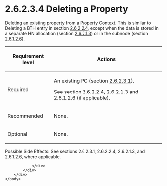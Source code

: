 <html dir="LTR" xmlns:mshelp="http://msdn.microsoft.com/mshelp" xmlns:ddue="http://ddue.schemas.microsoft.com/authoring/2003/5" xmlns:xlink="http://www.w3.org/1999/xlink" xmlns:tool="http://www.microsoft.com/tooltip">
    <head>
        <meta http-equiv="Content-Type" content="text/html; CHARSET=utf-8"></meta>
        <meta name="save" content="history"></meta>
        <title>2.6.2.3.4 Deleting a Property</title>
        <xml>
            <mshelp:toctitle title="2.6.2.3.4 Deleting a Property"></mshelp:toctitle>
            <mshelp:rltitle title="[MS-PST]: Deleting a Property"></mshelp:rltitle>
            <mshelp:keyword index="A" term="c30a75c2-b2d0-4745-9e5b-b883f83e12f1"></mshelp:keyword>
            <mshelp:attr name="DCSext.ContentType" value="open specification"></mshelp:attr>
            <mshelp:attr name="AssetID" value="c30a75c2-b2d0-4745-9e5b-b883f83e12f1"></mshelp:attr>
            <mshelp:attr name="TopicType" value="kbRef"></mshelp:attr>
            <mshelp:attr name="DCSext.Title" value="[MS-PST]: Deleting a Property" />
        </xml>
    </head>
    <body>
        <div id="header">
            <h1 class="heading">2.6.2.3.4 Deleting a Property</h1>
        </div>
        <div id="mainSection">
            <div id="mainBody">
                <div id="allHistory" class="saveHistory"></div>
                <div id="sectionSection0" class="section" name="collapseableSection">
                    

<p>Deleting an existing property from a Property Context. This
is similar to Deleting a BTH entry in section <a href="21d49035-3818-4a4c-bc54-0e271cb9ce81.htm">2.6.2.2.4</a>, except when the
data is stored in a separate HN allocation (section <a href="f774eb0a-f6d7-4240-b515-3213bd9c5c40.htm">2.6.2.1.3</a>) or in the
subnode (section <a href="30652aac-85b6-4da0-aa69-d88191f30a87.htm">2.6.1.2.6</a>).</p>

<table>
 <thead>
  <tr>
   <th>
   <p>Requirement level</p>
   </th>
   <th>
   <p>Actions</p>
   </th>
  </tr>
 </thead>
 <tr>
  <td>
  <p>Required</p>
  </td>
  <td>
  <p>An existing PC (section <a href="1e645de0-2291-457d-8e3b-3ae415a481ce.htm">2.6.2.3.1</a>).</p>
  <p>See section 2.6.2.2.4, 2.6.2.1.3 and 2.6.1.2.6 (if
  applicable).</p>
  </td>
 </tr>
 <tr>
  <td>
  <p>Recommended</p>
  </td>
  <td>
  <p>None.</p>
  </td>
 </tr>
 <tr>
  <td>
  <p>Optional</p>
  </td>
  <td>
  <p>None.</p>
  </td>
 </tr>
</table>

<p>Possible Side Effects: See sections 2.6.2.3.1, 2.6.2.2.4,
2.6.2.1.3, and 2.6.1.2.6, where applicable.</p>


                </div>
            </div>
        </div>
    </body>
</html>